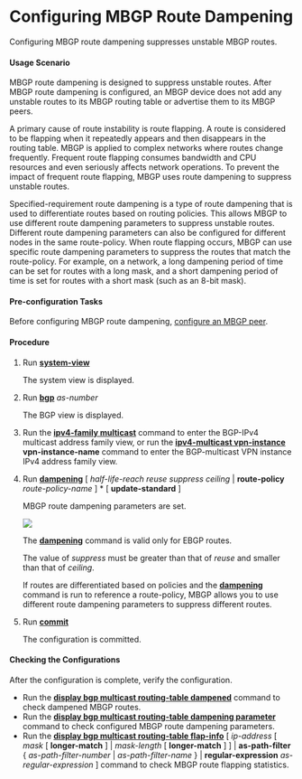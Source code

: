 Configuring MBGP Route Dampening
================================

Configuring MBGP route dampening suppresses unstable MBGP routes.

#### Usage Scenario

MBGP route dampening is designed to suppress unstable routes. After MBGP route dampening is configured, an MBGP device does not add any unstable routes to its MBGP routing table or advertise them to its MBGP peers.

A primary cause of route instability is route flapping. A route is considered to be flapping when it repeatedly appears and then disappears in the routing table. MBGP is applied to complex networks where routes change frequently. Frequent route flapping consumes bandwidth and CPU resources and even seriously affects network operations. To prevent the impact of frequent route flapping, MBGP uses route dampening to suppress unstable routes.

Specified-requirement route dampening is a type of route dampening that is used to differentiate routes based on routing policies. This allows MBGP to use different route dampening parameters to suppress unstable routes. Different route dampening parameters can also be configured for different nodes in the same route-policy. When route flapping occurs, MBGP can use specific route dampening parameters to suppress the routes that match the route-policy. For example, on a network, a long dampening period of time can be set for routes with a long mask, and a short dampening period of time is set for routes with a short mask (such as an 8-bit mask).


#### Pre-configuration Tasks

Before configuring MBGP route dampening, [configure an MBGP peer](dc_vrp_multicast_cfg_1003.html).


#### Procedure

1. Run [**system-view**](cmdqueryname=system-view)
   
   
   
   The system view is displayed.
2. Run [**bgp**](cmdqueryname=bgp) *as-number*
   
   
   
   The BGP view is displayed.
3. Run the [**ipv4-family multicast**](cmdqueryname=ipv4-family+multicast) command to enter the BGP-IPv4 multicast address family view, or run the **[**ipv4-multicast vpn-instance**](cmdqueryname=ipv4-multicast+vpn-instance)** **vpn-instance-name** command to enter the BGP-multicast VPN instance IPv4 address family view.
4. Run [**dampening**](cmdqueryname=dampening) [ *half-life-reach* *reuse* *suppress* *ceiling* | **route-policy** *route-policy-name* ] \* [ **update-standard** ]
   
   
   
   MBGP route dampening parameters are set.
   
   
   
   ![](../../../../public_sys-resources/note_3.0-en-us.png) 
   
   The [**dampening**](cmdqueryname=dampening) command is valid only for EBGP routes.
   
   The value of *suppress* must be greater than that of *reuse* and smaller than that of *ceiling*.
   
   If routes are differentiated based on policies and the [**dampening**](cmdqueryname=dampening) command is run to reference a route-policy, MBGP allows you to use different route dampening parameters to suppress different routes.
5. Run [**commit**](cmdqueryname=commit)
   
   
   
   The configuration is committed.

#### Checking the Configurations

After the configuration is complete, verify the configuration.

* Run the [**display bgp multicast routing-table dampened**](cmdqueryname=display+bgp+multicast+routing-table+dampened) command to check dampened MBGP routes.
* Run the [**display bgp multicast routing-table dampening parameter**](cmdqueryname=display+bgp+multicast+routing-table+dampening+parameter) command to check configured MBGP route dampening parameters.
* Run the [**display bgp multicast routing-table flap-info**](cmdqueryname=display+bgp+multicast+routing-table+flap-info) [ *ip-address* [ *mask* [ **longer-match** ] | *mask-length* [ **longer-match** ] ] | **as-path-filter** { *as-path-filter-number* | *as-path-filter-name* } | **regular-expression** *as-regular-expression* ] command to check MBGP route flapping statistics.